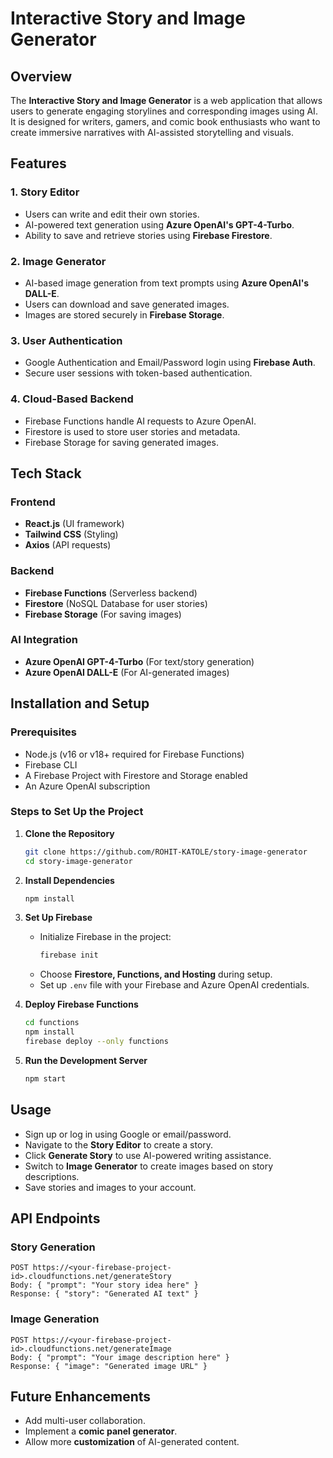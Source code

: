 # Interactive Story and Image Generator

## Overview
The **Interactive Story and Image Generator** is a web application that allows users to generate engaging storylines and corresponding images using AI. It is designed for writers, gamers, and comic book enthusiasts who want to create immersive narratives with AI-assisted storytelling and visuals.

## Features
### 1. Story Editor
- Users can write and edit their own stories.
- AI-powered text generation using **Azure OpenAI's GPT-4-Turbo**.
- Ability to save and retrieve stories using **Firebase Firestore**.

### 2. Image Generator
- AI-based image generation from text prompts using **Azure OpenAI's DALL-E**.
- Users can download and save generated images.
- Images are stored securely in **Firebase Storage**.

### 3. User Authentication
- Google Authentication and Email/Password login using **Firebase Auth**.
- Secure user sessions with token-based authentication.

### 4. Cloud-Based Backend
- Firebase Functions handle AI requests to Azure OpenAI.
- Firestore is used to store user stories and metadata.
- Firebase Storage for saving generated images.

## Tech Stack
### Frontend
- **React.js** (UI framework)
- **Tailwind CSS** (Styling)
- **Axios** (API requests)

### Backend
- **Firebase Functions** (Serverless backend)
- **Firestore** (NoSQL Database for user stories)
- **Firebase Storage** (For saving images)

### AI Integration
- **Azure OpenAI GPT-4-Turbo** (For text/story generation)
- **Azure OpenAI DALL-E** (For AI-generated images)

## Installation and Setup
### Prerequisites
- Node.js (v16 or v18+ required for Firebase Functions)
- Firebase CLI
- A Firebase Project with Firestore and Storage enabled
- An Azure OpenAI subscription

### Steps to Set Up the Project
1. **Clone the Repository**
   ```sh
   git clone https://github.com/ROHIT-KATOLE/story-image-generator
   cd story-image-generator
   ```

2. **Install Dependencies**
   ```sh
   npm install
   ```

3. **Set Up Firebase**
   - Initialize Firebase in the project:
     ```sh
     firebase init
     ```
   - Choose **Firestore, Functions, and Hosting** during setup.
   - Set up `.env` file with your Firebase and Azure OpenAI credentials.

4. **Deploy Firebase Functions**
   ```sh
   cd functions
   npm install
   firebase deploy --only functions
   ```

5. **Run the Development Server**
   ```sh
   npm start
   ```

## Usage
- Sign up or log in using Google or email/password.
- Navigate to the **Story Editor** to create a story.
- Click **Generate Story** to use AI-powered writing assistance.
- Switch to **Image Generator** to create images based on story descriptions.
- Save stories and images to your account.

## API Endpoints
### Story Generation
```
POST https://<your-firebase-project-id>.cloudfunctions.net/generateStory
Body: { "prompt": "Your story idea here" }
Response: { "story": "Generated AI text" }
```

### Image Generation
```
POST https://<your-firebase-project-id>.cloudfunctions.net/generateImage
Body: { "prompt": "Your image description here" }
Response: { "image": "Generated image URL" }
```

## Future Enhancements
- Add multi-user collaboration.
- Implement a **comic panel generator**.
- Allow more **customization** of AI-generated content.
